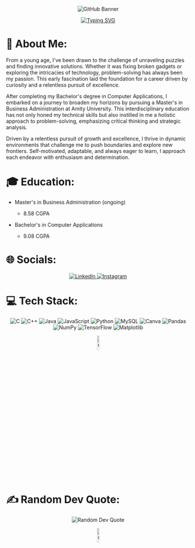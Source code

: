 <p align="center">
  <img src="https://github.com/dakshtyagi0002/dakshtyagi0002/assets/166803695/3fdd6e20-539c-4d85-8a95-b9dd5e564e82" alt="GitHub Banner">
</p>

<p align="center">
  <a href="https://git.io/typing-svg">
    <img src="https://readme-typing-svg.herokuapp.com?font=Special+Elite&size=35&duration=3000&pause=500&color=FFFFFF&background=00000017&center=true&vCenter=true&multiline=true&random=false&width=1000&height=110&lines=Hey!+My+name+is+Daksh!;Welcome+to+my+GitHub+Profile!" alt="Typing SVG">
  </a>
</p>

# 💫 About Me:
From a young age, I've been drawn to the challenge of unraveling puzzles and finding innovative solutions. Whether it was fixing broken gadgets or exploring the intricacies of technology, problem-solving has always been my passion. This early fascination laid the foundation for a career driven by curiosity and a relentless pursuit of excellence.

After completing my Bachelor's degree in Computer Applications, I embarked on a journey to broaden my horizons by pursuing a Master's in Business Administration at Amity University. This interdisciplinary education has not only honed my technical skills but also instilled in me a holistic approach to problem-solving, emphasizing critical thinking and strategic analysis.

Driven by a relentless pursuit of growth and excellence, I thrive in dynamic environments that challenge me to push boundaries and explore new frontiers. Self-motivated, adaptable, and always eager to learn, I approach each endeavor with enthusiasm and determination.

# 🎓 Education:
- Master's in Business Administration (ongoing)</p>
  + 8.58 CGPA</p>
- Bachelor's in Computer Applications</p>
  + 9.08 CGPA</p>

# 🌐 Socials:
<p align="center">
  <a href="https://linkedin.com/in/daksh-tyagi">
    <img src="https://img.shields.io/badge/LinkedIn-%230077B5.svg?logo=linkedin&logoColor=white" alt="LinkedIn">
  </a>
  <a href="https://instagram.com/dakshtyagi0002">
    <img src="https://img.shields.io/badge/Instagram-%23E4405F.svg?logo=Instagram&logoColor=white" alt="Instagram">
  </a>
</p>

# 💻 Tech Stack:
<p align="center">
  <img src="https://img.shields.io/badge/c-%2300599C.svg?style=flat&logo=c&logoColor=white" alt="C">
  <img src="https://img.shields.io/badge/c++-%2300599C.svg?style=flat&logo=c%2B%2B&logoColor=white" alt="C++">
  <img src="https://img.shields.io/badge/java-%23ED8B00.svg?style=flat&logo=openjdk&logoColor=white" alt="Java">
  <img src="https://img.shields.io/badge/javascript-%23323330.svg?style=flat&logo=javascript&logoColor=%23F7DF1E" alt="JavaScript">
  <img src="https://img.shields.io/badge/python-3670A0?style=flat&logo=python&logoColor=ffdd54" alt="Python">
  <img src="https://img.shields.io/badge/mysql-%2300000f.svg?style=flat&logo=mysql&logoColor=white" alt="MySQL">
  <img src="https://img.shields.io/badge/Canva-%2300C4CC.svg?style=flat&logo=Canva&logoColor=white" alt="Canva">
  <img src="https://img.shields.io/badge/pandas-%23150458.svg?style=flat&logo=pandas&logoColor=white" alt="Pandas">
  <img src="https://img.shields.io/badge/numpy-%23013243.svg?style=flat&logo=numpy&logoColor=white" alt="NumPy">
  <img src="https://img.shields.io/badge/TensorFlow-%23FF6F00.svg?style=flat&logo=TensorFlow&logoColor=white" alt="TensorFlow">
  <img src="https://img.shields.io/badge/Matplotlib-%23ffffff.svg?style=flat&logo=Matplotlib&logoColor=black" alt="Matplotlib">
</p>

<p align="center">
  <img src="https://media.giphy.com/media/du3J3cXyzhj75IOgvA/giphy.gif" width="10%" alt="GIF">
</p>

# ✍️ Random Dev Quote:
<p align="center">
  <img src="https://quotes-github-readme.vercel.app/api?type=horizontal&theme=radical" alt="Random Dev Quote">
</p>
<p align="center">
  <img src="https://media.giphy.com/media/XRnbDusSE2cBG/giphy.gif" width="10%" alt="GIF">
</p>
